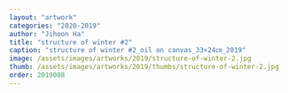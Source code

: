 ```yaml
---
layout: "artwork"
categories: "2020-2019"
author: "Jihoon Ha"
title: "structure of winter #2"
caption: "structure of winter #2_oil on canvas_33×24㎝_2019"
image: /assets/images/artworks/2019/structure-of-winter-2.jpg
thumb: /assets/images/artworks/2019/thumbs/structure-of-winter-2.jpg
order: 2019008
---
```

